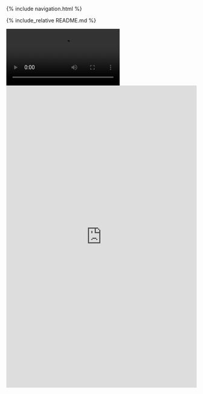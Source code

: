 {% include navigation.html %}

{% include_relative README.md %}

<div id="video_wrapper">
  <video autoplay loop>
    <source src="https://media3.giphy.com/media/BHNfhgU63qrks/giphy.gif" type="video/mp4">
  </video>
</div>

<iframe frameborder="0" width="100%" height="800px" src="https://replit.com/@nadirahaddach/nadirahaddachgithubio-2?lite=true#main.py">
  
